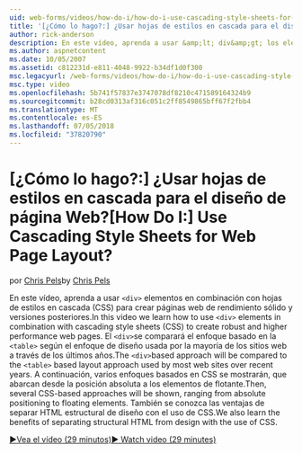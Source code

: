 ```yaml
---
uid: web-forms/videos/how-do-i/how-do-i-use-cascading-style-sheets-for-web-page-layout
title: '[¿Cómo lo hago?:] ¿Usar hojas de estilos en cascada para el diseño de página Web? | Microsoft Docs'
author: rick-anderson
description: En este vídeo, aprenda a usar &amp;lt; div&amp;gt; los elementos en combinación con hojas de estilos en cascada (CSS) para crear sólido y mayor rendimiento web p...
ms.author: aspnetcontent
ms.date: 10/05/2007
ms.assetid: c812231d-e811-4048-9922-b34df1d0f300
msc.legacyurl: /web-forms/videos/how-do-i/how-do-i-use-cascading-style-sheets-for-web-page-layout
msc.type: video
ms.openlocfilehash: 5b741f57837e3747078df8210c471589164324b9
ms.sourcegitcommit: b28cd0313af316c051c2ff8549865bff67f2fbb4
ms.translationtype: MT
ms.contentlocale: es-ES
ms.lasthandoff: 07/05/2018
ms.locfileid: "37820790"
---
```

<a name="how-do-i-use-cascading-style-sheets-for-web-page-layout"></a><span data-ttu-id="0ef06-104">[¿Cómo lo hago?:] ¿Usar hojas de estilos en cascada para el diseño de página Web?</span><span class="sxs-lookup"><span data-stu-id="0ef06-104">[How Do I:] Use Cascading Style Sheets for Web Page Layout?</span></span>
====================
<span data-ttu-id="0ef06-105">por [Chris Pels](https://twitter.com/chrispels)</span><span class="sxs-lookup"><span data-stu-id="0ef06-105">by [Chris Pels](https://twitter.com/chrispels)</span></span>

<span data-ttu-id="0ef06-106">En este vídeo, aprenda a usar `<div>` elementos en combinación con hojas de estilos en cascada (CSS) para crear páginas web de rendimiento sólido y versiones posteriores.</span><span class="sxs-lookup"><span data-stu-id="0ef06-106">In this video we learn how to use `<div>` elements in combination with cascading style sheets (CSS) to create robust and higher performance web pages.</span></span> <span data-ttu-id="0ef06-107">El `<div>`se comparará el enfoque basado en la `<table>` según el enfoque de diseño usada por la mayoría de los sitios web a través de los últimos años.</span><span class="sxs-lookup"><span data-stu-id="0ef06-107">The `<div>`based approach will be compared to the `<table>` based layout approach used by most web sites over recent years.</span></span> <span data-ttu-id="0ef06-108">A continuación, varios enfoques basados en CSS se mostrarán, que abarcan desde la posición absoluta a los elementos de flotante.</span><span class="sxs-lookup"><span data-stu-id="0ef06-108">Then, several CSS-based approaches will be shown, ranging from absolute positioning to floating elements.</span></span> <span data-ttu-id="0ef06-109">También se conozca las ventajas de separar HTML estructural de diseño con el uso de CSS.</span><span class="sxs-lookup"><span data-stu-id="0ef06-109">We also learn the benefits of separating structural HTML from design with the use of CSS.</span></span>

[<span data-ttu-id="0ef06-110">&#9654;Vea el vídeo (29 minutos)</span><span class="sxs-lookup"><span data-stu-id="0ef06-110">&#9654; Watch video (29 minutes)</span></span>](https://channel9.msdn.com/Blogs/ASP-NET-Site-Videos/how-do-i-use-cascading-style-sheets-for-web-page-layout)

